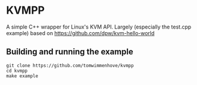 # KVMPP

A simple C++ wrapper for Linux's KVM API. Largely (especially the test.cpp example) based on https://github.com/dpw/kvm-hello-world

## Building and running the example
```
git clone https://github.com/tomwimmenhove/kvmpp
cd kvmpp
make example
```

